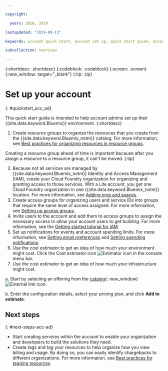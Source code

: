 ```yaml
---

copyright:

  years: 2018, 2019

lastupdated: "2019-09-13"

keywords: account quick start, account set up, quick start guide, account admins, environment

subcollection: overview

---
```


{:shortdesc: .shortdesc}
{:codeblock: .codeblock}
{:screen: .screen}
{:new_window: target="_blank"}
{:tip: .tip}

# Set up your account
{: #quickstart_acc_ad}

This quick start guide is intended to help account admins set up their {{site.data.keyword.Bluemix}} environment. 
{:shortdesc}

1. Create resource groups to organize the resources that you create from the {{site.data.keyword.Bluemix_notm}} catalog. For more information, see [Best practices for organizing resources in resource groups](/docs/resources?topic=resources-bp_resourcegroups).

  Creating a resource group ahead of time is important because after you assign a resource to a resource group, it can't be moved.
  {:tip}
  
2. Because not all services are managed by {{site.data.keyword.Bluemix_notm}} Identity and Access Management (IAM), create your Cloud Foundry organization for organizing and granting access to those services. With a Lite account, you get one Cloud Foundry organization in one {{site.data.keyword.Bluemix_notm}} location. For more information, see [Adding orgs and spaces](/docs/account?topic=account-orgsspacesusers). 
3. Create access groups for organizing users and service IDs into groups that require the same level of access assigned. For more information, see [Setting up access groups](/docs/iam?topic=iam-groups).
4. Invite users to the account and add them to access groups to assign the necessary access to allow your account users to get building. For more information, see the [Getting started tutorial for IAM](/docs/iam?topic=iam-getstarted).
5. Set up notifications for events and account spending limits. For more information, see [Setting email preferences](/docs/account?topic=account-email-prefs) and [Setting spending notifications](/docs/billing-usage?topic=billing-usage-spending). 
6. Use the cost estimator to get an idea of how much your environment might cost. Click the Cost estimator icon ![Estimator icon](../icons/Estimator.svg) in the console menu bar. 
7. Use the cost estimator to get an idea of how much your infrastructure might cost. 
  
  a. Start by selecting an offering from the [catalog](https://cloud.ibm.com/catalog){: new_window} ![External link icon](../icons/launch-glyph.svg). 
  
  b. Enter the configuration details, select your pricing plan, and click **Add to estimate**.

## Next steps
{: #next-steps-acc-ad}

* Start creating services within the account to enable your organization and developers to build the solutions they need.  
* Create tags and tag your resources to help organize how you view billing and usage. By doing so, you can easily identify chargebacks to different organizations. For more information, see [Best practices for tagging resources](/docs/account?topic=account-account_setup#tags). 
